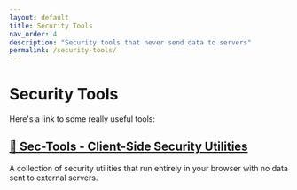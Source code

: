 ```yaml
---
layout: default
title: Security Tools
nav_order: 4
description: "Security tools that never send data to servers"
permalink: /security-tools/
---
```


# Security Tools

Here's a link to some really useful tools:

## [🔐 Sec-Tools - Client-Side Security Utilities](https://riches31.github.io/Sec-Tools)

A collection of security utilities that run entirely in your browser with no data sent to external servers.
